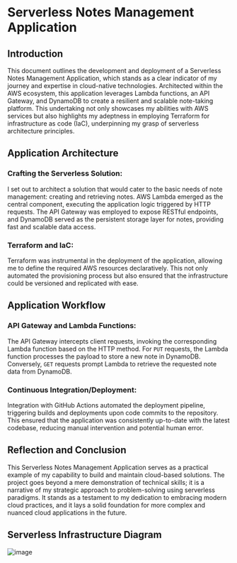 # Serverless Notes Management Application

## Introduction
This document outlines the development and deployment of a Serverless Notes Management Application, which stands as a clear indicator of my journey and expertise in cloud-native technologies. Architected within the AWS ecosystem, this application leverages Lambda functions, an API Gateway, and DynamoDB to create a resilient and scalable note-taking platform. This undertaking not only showcases my abilities with AWS services but also highlights my adeptness in employing Terraform for infrastructure as code (IaC), underpinning my grasp of serverless architecture principles.

## Application Architecture

### Crafting the Serverless Solution:
I set out to architect a solution that would cater to the basic needs of note management: creating and retrieving notes. AWS Lambda emerged as the central component, executing the application logic triggered by HTTP requests. The API Gateway was employed to expose RESTful endpoints, and DynamoDB served as the persistent storage layer for notes, providing fast and scalable data access.

### Terraform and IaC:
Terraform was instrumental in the deployment of the application, allowing me to define the required AWS resources declaratively. This not only automated the provisioning process but also ensured that the infrastructure could be versioned and replicated with ease.

## Application Workflow

### API Gateway and Lambda Functions:
The API Gateway intercepts client requests, invoking the corresponding Lambda function based on the HTTP method. For `PUT` requests, the Lambda function processes the payload to store a new note in DynamoDB. Conversely, `GET` requests prompt Lambda to retrieve the requested note data from DynamoDB.

### Continuous Integration/Deployment:
Integration with GitHub Actions automated the deployment pipeline, triggering builds and deployments upon code commits to the repository. This ensured that the application was consistently up-to-date with the latest codebase, reducing manual intervention and potential human error.

## Reflection and Conclusion
This Serverless Notes Management Application serves as a practical example of my capability to build and maintain cloud-based solutions. The project goes beyond a mere demonstration of technical skills; it is a narrative of my strategic approach to problem-solving using serverless paradigms. It stands as a testament to my dedication to embracing modern cloud practices, and it lays a solid foundation for more complex and nuanced cloud applications in the future.

## Serverless Infrastructure Diagram

![image](https://github.com/AbdulahiN/serverless-notes-app-lambda-dynamodb/blob/main/diagram.png) 
